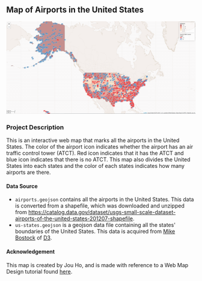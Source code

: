 ## Map of Airports in the United States

![](img/screenshot.png)

### Project Description

This is an interactive web map that marks all the airports in the United States. The color of the airport icon indicates whether the airport has an air traffic control tower (ATCT). Red icon indicates that it has the ATCT and blue icon indicates that there is no ATCT. This map also divides the United States into each states and the color of each states indicates how many airports are there.

#### Data Source
- `airports.geojson` contains all the airports in the United States. This data is converted from a shapefile, which was downloaded and unzipped from  https://catalog.data.gov/dataset/usgs-small-scale-dataset-airports-of-the-united-states-201207-shapefile.
- `us-states.geojson` is a geojson data file containing all the states' boundaries of the United States. This data is acquired from [Mike Bostock](http://bost.ocks.org/mike) of [D3](http://d3js.org/).

#### Acknowledgement
This map is created by Jou Ho, and is made with reference to a Web Map Design tutorial found [here](https://github.com/jakobzhao/geog458/tree/master/labs/lab03).
